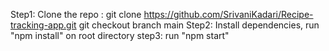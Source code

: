 Step1: Clone the repo : git clone https://github.com/SrivaniKadari/Recipe-tracking-app.git
       git checkout branch main
Step2: Install dependencies, run "npm install" on root directory
step3: run "npm start"
